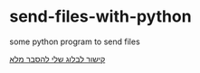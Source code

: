 # send-files-with-python
some python program to send files

<a href='https://beeemet.blogspot.com/2020/08/blog-post_16.html'>קישור לבלוג שלי להסבר מלא</a>

